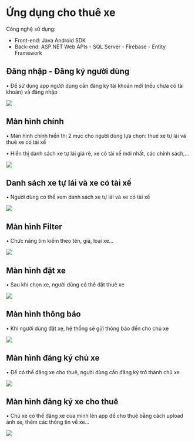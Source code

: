 # Ứng dụng cho thuê xe

Công nghệ sử dụng:

-   Front-end: Java Android SDK 
-   Back-end: ASP.NET Web APIs - SQL Server - Firebase - Entity Framework
## **Đăng nhập - Đăng ký người dùng**

•	Để sử dụng app người dùng cần đăng ký tài khoản mới (nếu chưa có tài khoản) và đăng nhập

![](https://github.com/anhtuyen0409/android-project/blob/main/media/login_register.jpg)

## **Màn hình chính**

•	Màn hình chính hiển thị 2 mục cho người dùng lựa chọn: thuê xe tự lái và thuê xe có tài xế

•	Hiển thị danh sách xe tự lái giá rẻ, xe có tài xế mới nhất, các chính sách,...

![](https://github.com/anhtuyen0409/android-project/blob/main/media/menu.JPG)

## **Danh sách xe tự lái và xe có tài xế**

•	Người dùng có thể xem danh sách xe tự lái và xe có tài xế

![](https://github.com/anhtuyen0409/android-project/blob/main/media/list_car.jpg)

## **Màn hình Filter**

•	Chức năng tìm kiếm theo tên, giá, loại xe...

![](https://github.com/anhtuyen0409/android-project/blob/main/media/filter.jpg)

## **Màn hình đặt xe**

•	Sau khi chọn xe, người dùng có thể đặt thuê xe

![](https://github.com/anhtuyen0409/android-project/blob/main/media/booking.jpg)

## **Màn hình thông báo**

•	Khi người dùng đặt xe, hệ thống sẽ gửi thông báo đến cho chủ xe

![](https://github.com/anhtuyen0409/android-project/blob/main/media/notification.jpg)

## **Màn hình đăng ký chủ xe**

•	Để có thể đăng xe cho thuê, người dùng cần đăng ký trở thành chủ xe

![](https://github.com/anhtuyen0409/android-project/blob/main/media/register_owner.jpg)

## **Màn hình đăng ký xe cho thuê**

•	Chủ xe có thể đăng xe của mình lên app để cho thuê bằng cách upload ảnh xe, thêm các thông tin về xe...

![](https://github.com/anhtuyen0409/android-project/blob/main/media/register_owner2.jpg)
